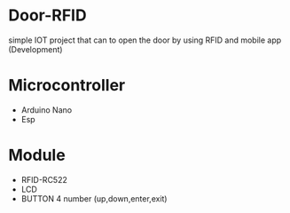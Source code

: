 # Door-RFID
simple IOT project that can to open the door by using RFID and mobile app (Development)
# Microcontroller
- Arduino Nano
- Esp
# Module
- RFID-RC522
- LCD
- BUTTON 4 number (up,down,enter,exit)

